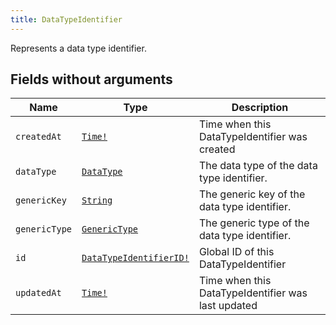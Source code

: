```yaml
---
title: DataTypeIdentifier
---
```


Represents a data type identifier.

## Fields without arguments

| Name | Type | Description |
|------|------|-------------|
| `createdAt` | [`Time!`](../scalar/time.md) | Time when this DataTypeIdentifier was created |
| `dataType` | [`DataType`](../object/datatype.md) | The data type of the data type identifier. |
| `genericKey` | [`String`](../scalar/string.md) | The generic key of the data type identifier. |
| `genericType` | [`GenericType`](../object/generictype.md) | The generic type of the data type identifier. |
| `id` | [`DataTypeIdentifierID!`](../scalar/datatypeidentifierid.md) | Global ID of this DataTypeIdentifier |
| `updatedAt` | [`Time!`](../scalar/time.md) | Time when this DataTypeIdentifier was last updated |

